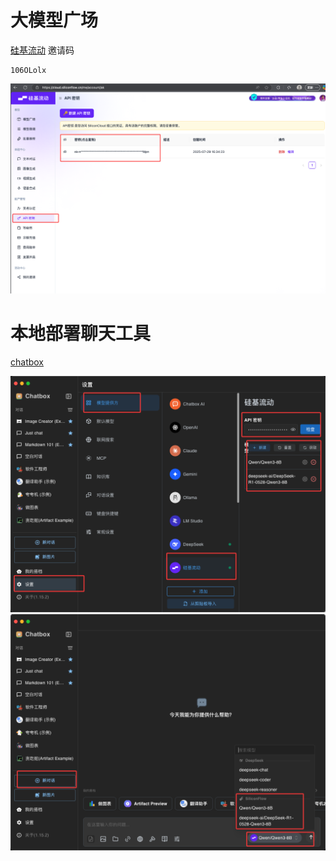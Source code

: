 # 大模型广场
[硅基流动](https://cloud.siliconflow.cn/i/106OLolx)
邀请码
```
106OLolx
```
![alt text](image-1.png)
# 本地部署聊天工具
[chatbox](https://chatboxai.app/zh)

![alt text](image.png)
![alt text](image-2.png)